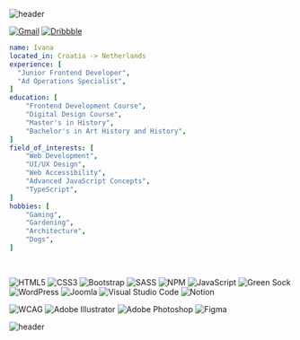 ![header](https://capsule-render.vercel.app/api?type=waving&color=gradient&customColorList=19&height=120&section=header)

<p>
  
  [![Gmail](https://img.shields.io/badge/Gmail-D14836?style=for-the-badge&logo=gmail&logoColor=white)](mailto:ivana.supljika%40gmail.com)
  [![Dribbble](https://img.shields.io/badge/Dribbble-EA4C89?style=for-the-badge&logo=dribbble&logoColor=white)](https://dribbble.com/IvyShoo)
  
</p>

```yaml
name: Ivana
located_in: Croatia -> Netherlands
experience: [
  "Junior Frontend Developer",
  "Ad Operations Specialist",
]
education: [
    "Frontend Development Course",
    "Digital Design Course",
    "Master's in History",
    "Bachelor's in Art History and History",
]
field_of_interests: [
    "Web Development",
    "UI/UX Design",
    "Web Accessibility",
    "Advanced JavaScript Concepts",
    "TypeScript",
]
hobbies: [
    "Gaming",
    "Gardening",
    "Architecture",
    "Dogs",
]
```
<p>‎</p>

<p align="center">
  
  ![HTML5](https://img.shields.io/badge/html5-%23E34F26.svg?style=for-the-badge&logo=html5&logoColor=white)
  ![CSS3](https://img.shields.io/badge/css3-%231572B6.svg?style=for-the-badge&logo=css3&logoColor=white)
  ![Bootstrap](https://img.shields.io/badge/bootstrap-%238511FA.svg?style=for-the-badge&logo=bootstrap&logoColor=white)
  ![SASS](https://img.shields.io/badge/SASS-hotpink.svg?style=for-the-badge&logo=SASS&logoColor=white)
  ![NPM](https://img.shields.io/badge/NPM-%23CB3837.svg?style=for-the-badge&logo=npm&logoColor=white)
  ![JavaScript](https://img.shields.io/badge/javascript-%23323330.svg?style=for-the-badge&logo=javascript&logoColor=%23F7DF1E)
  ![Green Sock](https://img.shields.io/badge/green%20sock-88CE02?style=for-the-badge&logo=greensock&logoColor=white)
  ![WordPress](https://img.shields.io/badge/WordPress-%23117AC9.svg?style=for-the-badge&logo=WordPress&logoColor=white)
  ![Joomla](https://img.shields.io/badge/joomla-%235091CD.svg?style=for-the-badge&logo=joomla&logoColor=white)
  ![Visual Studio Code](https://img.shields.io/badge/Visual%20Studio%20Code-0078d7.svg?style=for-the-badge&logo=visual-studio-code&logoColor=white)
  ![Notion](https://img.shields.io/badge/Notion-%23000000.svg?style=for-the-badge&logo=notion&logoColor=white)

  ![WCAG](https://img.shields.io/badge/WCAG-%23015A69.svg?style=for-the-badge&logo=WCAG&logoColor=white)
  ![Adobe Illustrator](https://img.shields.io/badge/adobe%20illustrator-%23FF9A00.svg?style=for-the-badge&logo=adobe%20illustrator&logoColor=white)
  ![Adobe Photoshop](https://img.shields.io/badge/adobe%20photoshop-%2331A8FF.svg?style=for-the-badge&logo=adobe%20photoshop&logoColor=white)
  ![Figma](https://img.shields.io/badge/figma-%23F24E1E.svg?style=for-the-badge&logo=figma&logoColor=white)
</p>

![header](https://capsule-render.vercel.app/api?type=waving&color=gradient&customColorList=19&height=120&section=footer)


<!--   
  <img src="https://cdn.jsdelivr.net/gh/devicons/devicon@latest/icons/html5/html5-plain-wordmark.svg" alt="html" width="45" height="45"/>
  <img src="https://cdn.jsdelivr.net/gh/devicons/devicon@latest/icons/css3/css3-plain-wordmark.svg" alt="css" width="45" height="45"/>
  <img src="https://cdn.jsdelivr.net/gh/devicons/devicon@latest/icons/sass/sass-original.svg" alt="sass" width="45" height="45"/>
  <img src="https://cdn.jsdelivr.net/gh/devicons/devicon@latest/icons/bootstrap/bootstrap-original-wordmark.svg" alt="bootstrap" width="45" height="45"/>
  <img src="https://cdn.jsdelivr.net/gh/devicons/devicon@latest/icons/javascript/javascript-plain.svg" alt="javascript" width="45" height="45"/>
  <img src="https://s.w.org/style/images/about/WordPress-logotype-wmark-white.png" alt="wordpress" width="45" height="45"/>
  <img src="https://upload.wikimedia.org/wikipedia/commons/f/fb/Adobe_Illustrator_CC_icon.svg" alt="adobe-illustrator" width="45" height="45"/>
  <img src="https://cdn.jsdelivr.net/gh/devicons/devicon@latest/icons/photoshop/photoshop-original.svg" alt="adobe-photoshop" width="45" height="45"/>
  <img src="https://upload.wikimedia.org/wikipedia/commons/0/0f/Adobe_Animate_CC_icon_%282020%29.svg" alt="adobe-animate" width="45" height="45"/>
  <img src="https://cdn.jsdelivr.net/gh/devicons/devicon@latest/icons/figma/figma-original.svg" alt="figma" width="35" height="35"/>
  <img src="https://cdn.jsdelivr.net/gh/devicons/devicon/icons/vscode/vscode-original.svg" alt="vscode" width="35" height="35"/>
  <img src="https://cdn.jsdelivr.net/gh/devicons/devicon@latest/icons/notion/notion-original.svg" alt="notion" width="35" height="35"/> 
-->
  
<!--
  <a href="https://www.linkedin.com/in/ivana-%C5%A1upljika-7583b82b9/">
    <img height="45" src="https://cdn.jsdelivr.net/gh/devicons/devicon@latest/icons/linkedin/linkedin-original.svg"/>
  </a> 
  <a href="https://dribbble.com/IvyShoo">
     <img height="45" src="https://github.com/user-attachments/assets/b458e2ae-c3c3-43d3-82f3-c51a349729da"/>
  </a>
-->

<!--
![header](https://capsule-render.vercel.app/api?type=waving&color=gradient&customColorList=19&height=160&section=header&text=Hi%20👋&fontSize=40)

## Hi there 👋
**IvyShoo/ivyshoo** is a ✨ _special_ ✨ repository because its `README.md` (this file) appears on your GitHub profile.

Here are some ideas to get you started:

- 🔭 I’m currently working on ...
- 🌱 I’m currently learning ...
- 👯 I’m looking to collaborate on ...
- 🤔 I’m looking for help with ...
- 💬 Ask me about ...
- 📫 How to reach me: ...
- 😄 Pronouns: ...
- ⚡ Fun fact: ...
-->
